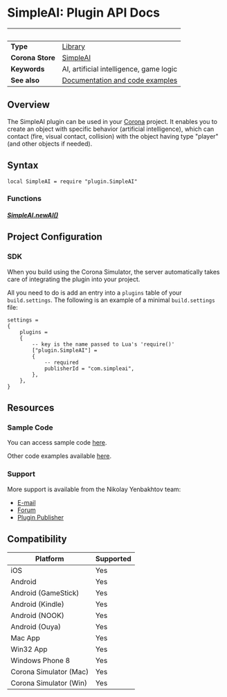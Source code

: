 # SimpleAI: Plugin API Docs

|                      | &nbsp; 
| -------------------- | ---------------------------------------------------------------
| __Type__             | [Library](http://docs.coronalabs.com/api/type/Library.html)
| __Corona Store__     | [SimpleAI](http://store.coronalabs.com/plugin/SimpleAI)
| __Keywords__         | AI, artificial intelligence, game logic
| __See also__         | [Documentation and code examples](http://simple-ai.blogspot.com)

## Overview

The SimpleAI plugin can be used in your [Corona](https://coronalabs.com/products/corona-sdk/) project. It enables you to create an object with specific behavior (artificial intelligence), which can contact (fire, visual contact, collision) with the object having type "player" (and other objects if needed).

## Syntax

	local SimpleAI = require "plugin.SimpleAI"

### Functions

##### [SimpleAI.newAI()](newAI.markdown)

## Project Configuration


### SDK

When you build using the Corona Simulator, the server automatically takes care of integrating the plugin into your project. 

All you need to do is add an entry into a `plugins` table of your `build.settings`. The following is an example of a minimal `build.settings` file:

``````
settings =
{
	plugins =
	{
		-- key is the name passed to Lua's 'require()'
		["plugin.SimpleAI"] =
		{
			-- required
			publisherId = "com.simpleai",
		},
	},		
}
``````


## Resources

### Sample Code

You can access sample code [here](SampleCode.lua).

Other code examples available [here](http://simple-ai.blogspot.com/#code_examples).

### Support

More support is available from the Nikolay Yenbakhtov team:

* [E-mail](mailto://enbahtov@gmail.com)
* [Forum](https://forums.coronalabs.com/topic/63905-simple-ai-for-corona-sdk)
* [Plugin Publisher](http://simple-ai.blogspot.com)


## Compatibility

| Platform                     | Supported
| ---------------------------- | ---------------------------- 
| iOS                          | Yes
| Android                      | Yes
| Android (GameStick)          | Yes
| Android (Kindle)             | Yes
| Android (NOOK)               | Yes
| Android (Ouya)               | Yes
| Mac App                      | Yes
| Win32 App                    | Yes
| Windows Phone 8              | Yes
| Corona Simulator (Mac)       | Yes
| Corona Simulator (Win)       | Yes

